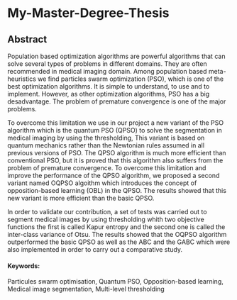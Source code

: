 # My-Master-Degree-Thesis

## Abstract
Population based optimization algorithms are powerful algorithms that can solve several types
of problems in different domains. They are often recommended in medical imaging domain. Among
population based meta-heuristics we find particles swarm optimization (PSO), which is one of the
best optimization algorithms. It is simple to understand, to use and to implement. However, as other
optimization algorithms, PSO has a big desadvantage. The problem of premature convergence is
one of the major problems.

To overcome this limitation we use in our project a new variant of the PSO algorithm which
is the quantum PSO (QPSO) to solve the segmentation in medical imaging by using the thresholding,
This variant is based on quantum mechanics rather than the Newtonian rules assumed in all
previous versions of PSO. The QPSO algorithm is much more efficient than conventional PSO,
but it is proved that this algorithm also suffers from the problem of premature convergence. To
overcome this limitation and improve the performance of the QPSO algorithm, we proposed a second
variant named OQPSO algoithm which introduces the concept of opposition-based learning
(OBL) in the QPSO. The results showed that this new variant is more efficient than the basic QPSO.

In order to validate our contribution, a set of tests was carried out to segment medical images
by using thresholding whith two objective functions the first is called Kapur entropy and the second
one is called the inter-class variance of Otsu. The results showed that the OQPSO algorithm
outperformed the basic QPSO as well as the ABC and the GABC which were also implemented in
order to carry out a comparative study.

#### Keywords:
Particules swarm optimisation, Quantum PSO, Opposition-based learning, Medical image segmentation, 
Multi-level thresholding
